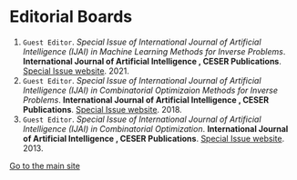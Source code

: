 # Editorial Boards

1. `Guest Editor`. _Special Issue of International Journal of Artificial Intelligence (IJAI) in Machine Learning Methods for Inverse Problems_. **International Journal of Artificial Intelligence , CESER Publications**. [Special Issue website](http://www.ceser.in/ceserp/index.php/ijai/issue/view/689). 2021.
2. `Guest Editor`. _Special Issue of International Journal of Artificial Intelligence (IJAI) in Combinatorial Optimizaion Methods for Inverse Problems_. **International Journal of Artificial Intelligence , CESER Publications**. [Special Issue website](http://www.ceser.in/ceserp/index.php/ijai/issue/view/523). 2018.
3. `Guest Editor`. _Special Issue of International Journal of Artificial Intelligence (IJAI) in Combinatorial Optimization_.  **International Journal of Artificial Intelligence , CESER Publications**. [Special Issue website](http://www.ceser.in/ceserp/index.php/ijai/issue/view/176). 2013.

[Go to the main site](index.md)

